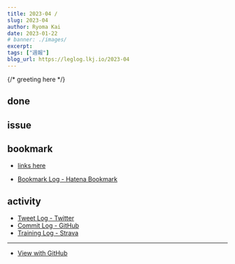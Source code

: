 ```yaml
---
title: 2023-04 / 
slug: 2023-04
author: Ryoma Kai
date: 2023-01-22
# banner: ./images/
excerpt: 
tags: ["週報"]
blog_url: https://leglog.lkj.io/2023-04
---
```


{/* greeting here */}

## done

### 

## issue

### 

## bookmark

- [links here]()


- [Bookmark Log - Hatena Bookmark](https://b.hatena.ne.jp/Ryo_K/bookmark)

## activity

<Tweet tweetLink="" />
<Instagram instagramId="" />
<YouTube youTubeId="" />

- [Tweet Log - Twitter](https://twitter.com/search?q=(from%3Alegnoh)%20until%3A2023-01-22%20since%3A2023-01-16%20-filter%3Areplies&src=typed_query)
- [Commit Log - GitHub](https://github.com/legnoh?tab=overview&from=2023-01-16&to=2023-01-22)
- [Training Log - Strava](https://www.strava.com/athletes/47349424/training/log)

----

- [View with GitHub](https://github.com/legnoh/leglog/blob/master/content/posts/202x/2023/04/index.md)
